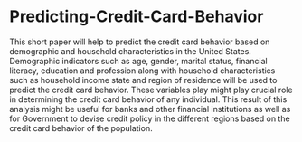 # Predicting-Credit-Card-Behavior
This short paper will help to predict the credit card behavior based on demographic and household characteristics in the United States. Demographic indicators such as age, gender, marital status, financial literacy, education and profession along with household characteristics such as household income state and region of residence will be used to predict the credit card behavior. These variables play might play crucial role in determining the credit card behavior of any individual. This result of this analysis might be useful for banks and other financial institutions as well as for Government to devise credit policy in the different regions based on the credit card behavior of the population.
